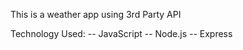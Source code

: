 
This is a weather app using 3rd Party API

Technology Used: 
 -- JavaScript
 -- Node.js
 -- Express